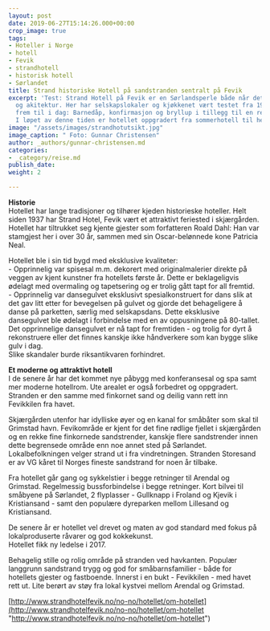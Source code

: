 ```yaml
---
layout: post
date: 2019-06-27T15:14:26.000+00:00
crop_image: true
tags:
- Hoteller i Norge
- hotell
- Fevik
- strandhotell
- historisk hotell
- Sørlandet
title: Strand historiske Hotell på sandstranden sentralt på Fevik
excerpt: 'Test: Strand Hotell på Fevik er en Sørlandsperle både når det gjelder beliggenhet
  og akitektur. Her har selskapslokaler og kjøkkenet vært testet fra 1960-tallet og
  frem til i dag: Barnedåp, konfirmasjon og bryllup i tillegg til en rekke andre anledninger.
  I løpet av denne tiden er hotellet oppgradert fra sommerhotell til helårshotell.'
image: "/assets/images/strandhotutsikt.jpg"
image_caption: " Foto: Gunnar Christensen"
author: _authors/gunnar-christensen.md
categories:
- _category/reise.md
publish_date: 
weight: 2

---
```

**Historie**  
Hotellet har lange tradisjoner og tilhører kjeden historieske hoteller. Helt siden 1937 har Strand Hotel, Fevik vært et attraktivt feriested i skjærgården. Hotellet har tiltrukket seg kjente gjester som forfatteren Roald Dahl: Han var stamgjest her i over 30 år, sammen med sin Oscar-belønnede kone Patricia Neal.

Hotellet ble i sin tid bygd med eksklusive kvaliteter:   
\- Opprinnelig var spisesal m.m. dekorert med originalmalerier direkte på veggen av kjent kunstner fra hotellets første år. Dette er beklageligvis ødelagt med overmaling og tapetsering og er trolig gått tapt for all fremtid.   
\- Opprinnelig var dansegulvet eksklusivt spesialkonstruert for dans slik at det gav litt etter for bevegelsen på gulvet og gjorde det behageligere å danse på parketten, særlig med selskapsdans. Dette eksklusive dansegulvet ble ødelagt i forbindelse med en av oppusningene på 80-tallet. Det opprinnelige dansegulvet er nå tapt for fremtiden - og trolig for dyrt å rekonstruere eller det finnes kanskje ikke håndverkere som kan bygge slike gulv i dag.   
Slike skandaler burde riksantikvaren forhindret.

**Et moderne og attraktivt hotell**  
I de senere år har det kommet nye påbygg med konferansesal og spa samt mer moderne hotellrom. Ute arealet er også forbedret og oppgradert. Stranden er den samme med finkornet sand og deilig vann rett inn Fevikkilen fra havet.

Skjærgården utenfor har idylliske øyer og en kanal for småbåter som skal til Grimstad havn. Fevikområde er kjent for det fine rødlige fjellet i skjærgården og en rekke fine finkornede sandstrender, kanskje flere sandstrender innen dette begrensede område enn noe annet sted på Sørlandet. Lokalbefolkningen velger strand ut i fra vindretningen. Stranden Storesand er av VG kåret til Norges fineste sandstrand for noen år tilbake.  
  
Fra hotellet går gang og sykkelstier i begge retninger til Arendal og Grimstad. Regelmessig bussforbindelse i begge retninger. Kort bilvei til småbyene på Sørlandet, 2 flyplasser - Gullknapp i Froland og Kjevik i Kristiansand - samt den populære dyreparken mellom Lillesand og Kristiansand.

De senere år er hotellet vel drevet og maten av god standard med fokus på lokalproduserte råvarer og god kokkekunst.   
Hotellet fikk ny ledelse i 2017.

Behagelig stille og rolig område på stranden ved havkanten. Populær langgrunn sandstrand trygg og god for småbarnsfamilier - både for hotellets gjester og fastboende. Innerst i en bukt - Fevikkilen - med havet rett ut. Lite berørt av støy fra lokal kystvei mellom Arendal og Grimstad.

[http://www.strandhotelfevik.no/no-no/hotellet/om-hotellet](http://www.strandhotelfevik.no/no-no/hotellet/om-hotellet "http://www.strandhotelfevik.no/no-no/hotellet/om-hotellet")